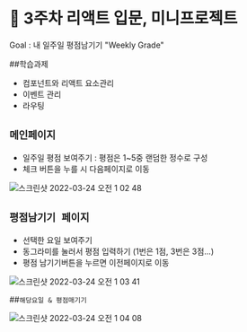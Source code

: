 # 🔖 3주차 리액트 입문, 미니프로젝트

Goal : 내 일주일 평점남기기
"Weekly Grade"

##학습과제

- 컴포넌트와 리액트 요소관리
- 이벤트 관리
- 라우팅

## `메인페이지`

- 일주일 평점 보여주기 : 평점은 1~5중 랜덤한 정수로 구성
- 체크 버튼을 누를 시 다음페이지로 이동

![스크린샷 2022-03-24 오전 1 02 48](https://user-images.githubusercontent.com/89297158/159743177-b0390e0c-83ac-4f05-8187-4585b775971c.png)

## `평점남기기 페이지`

- 선택한 요일 보여주기
- 동그라미를 눌러서 평점 입력하기 (1번은 1점, 3번은 3점...)
- 평점 남기기버튼을 누르면 이전페이지로 이동

![스크린샷 2022-03-24 오전 1 03 41](https://user-images.githubusercontent.com/89297158/159743371-02fa06a2-803f-4f25-85d2-fa0e3512d00f.png)

##`해당요일 & 평점매기기`

![스크린샷 2022-03-24 오전 1 04 08](https://user-images.githubusercontent.com/89297158/159743484-0beeb11a-670c-42b8-9480-789538b73656.png)
